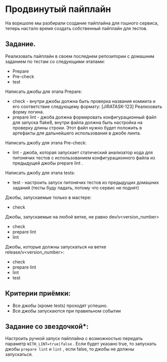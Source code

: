# Продвинутый пайплайн 

На воркшопе мы разбирали создание пайплайна для гошного сервиса, теперь настало время создать собственный пайплайн для тестов. 

## Задание. 

Реализовать пайплайн в своем последнем репозитории с домашним заданием по тестам со следующими этапами: 

- Prepare 
- Pre-check 
- test

Написать джобы для этапа Prepare: 

- check - внутри джобы должна быть проверка названия коммита и его соответствие следующему формату: [JIRATASK-123] Реализовать форму логина. 
- prepare lint - джоба должна формировать конфигурационный файл для запуска flake8, внутри файла должна быть настройка на проверку длины строки. Этот файл нужно будет положить в артефакты для дальнейшего использования в джобе линта. 

Написать джобу для этапа Pre-check: 
- lint - джоба, которая запускает статический анализатор кода для питонячих тестов с использованием конфигурационного файла из предыдущей джобы prepare lint . 

Написать джобу для этапа tests: 
- test - настроить запуск питонячих тестов из предыдущих домашних заданий (тесты буду падать, потому что сервис не поднят) 

Джобы, запускаемые только в мастере: 
- check 

Джобы, запускаемые на любой ветке, не равно dev/v<version_number> 
- check 
- prepare lint 
- lint 

Джобы, которые должны запускаться на ветке release/v<version_number>: 
- check 
- prepare lint 
- lint 
- test 

## Критерии приёмки: 

- Все джобы (кроме tests) проходят успешно. 
- Все джобы запускаются при правильном событии 

## Задание со звездочкой*: 

Настроить ручной запуск пайплайна с возможностью передать параметр `WITH_LINT=true|false` . Если будет указано true, то запускать джобы `prepare lint` и `lint` , если false, то джобы не должны запускаться. 
